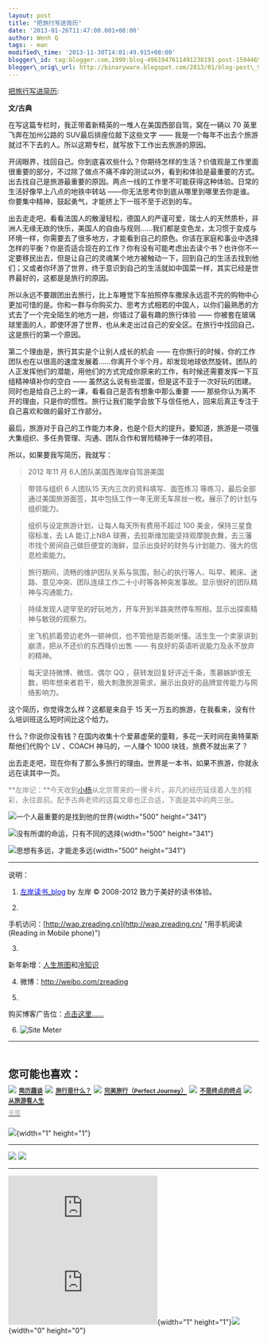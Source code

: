 ```yaml
--- 
layout: post 
title: "把旅行写进简历" 
date: '2013-01-26T11:47:00.001+08:00' 
author: Wenh Q
tags: - man
modified\_time: '2013-11-30T14:01:49.915+08:00' 
blogger\_id: tag:blogger.com,1999:blog-4961947611491238191.post-159446546187934320
blogger\_orig\_url: http://binaryware.blogspot.com/2013/01/blog-post\_9979.html
---
```

[把旅行写进简历](http://zreading.cn.feedsportal.com/c/35042/f/647833/s/27d2d2b2/l/0L0Szreading0Bcn0Carchives0C35740Bhtml/story01.htm):

**文/古典**

在写这篇专栏时，我正带着新精英的一堆人在美国西部自驾，窝在一辆以 70
英里飞奔在加州公路的 SUV最后排座位敲下这些文字 ——
我是一个每年不出去个旅游就过不下去的人。所以这期专栏，就写放下工作出去旅游的原因。

开阔眼界，找回自己。你到底喜欢些什么？你期待怎样的生活？价值观是工作里面很重要的部分，不过除了做点不痛不痒的测试以外，看到和体验是最重要的方式。出去找自己是旅游最重要的原因。两点一线的工作里不可能获得这种体验。日常的生活好像早上八点的地铁中转站
——你无法思考你到底从哪里到哪里去你是谁。你要集中精神，鼓起勇气，才能挤上下一班不至于迟到的车。

出去走走吧，看看法国人的散漫轻松，德国人的严谨可爱，瑞士人的天然质朴，非洲人无缘无故的快乐，美国人的自由与规则……我们都是变色龙，太习惯于变成与环境一样，你需要去了很多地方，才能看到自己的原色。你该在家庭和事业中选择怎样的平衡？你是否适合现在的工作？你有没有可能考虑出去读个书？也许你不一定要移民出去，但是让自己的灵魂某个地方被触动一下，回到自己的生活去找到他们；又或者你环游了世界，终于意识到自己的生活就如中国菜一样，其实已经是世界最好的，这都是是旅行的原因。

所以永远不要跟团出去旅行，比上车睡觉下车拍照停车撒尿永远逛不完的购物中心更加可惜的是。你和一群与你购买力、思考方式相若的中国人，以你们最熟悉的方式去了一个完全陌生的地方一趟，你错过了最有趣的旅行体验
——
你被套在玻璃球里面的人，即使环游了世界，也从未走出过自己的安全区。在旅行中找回自己，这是旅行的第一个原因。

第二个理由是，旅行其实是个让别人成长的机会 ——
在你旅行的时候，你的工作团队也在以很高的速度发展着……你离开个半个月，却发现地球依然旋转。团队的人正发挥他们的潜能，用他们的方式完成你原来的工作，有时候还需要发挥一下互组精神填补你的空白
——
虽然这么说有些混蛋，但是这不亚于一次好玩的团建。同时也是给自己上的一课，看看自己是否有想象中那么重要
——
那些你认为离不开的理由，只是你的惯性。旅行让我们能学会放下与信任他人，回来后真正专注于自己喜欢和做的最好工作部分。

最后，旅游对于自己的工作能力本身，也是个巨大的提升。要知道，旅游是一项强大集组织、多任务管理、沟通、团队合作和冒险精神于一体的项目。

所以，如果要我写简历，我就写：


> 2012 年11 月 6人团队美国西海岸自驾游美国

> 带领与组织 6 人团队15 天内三次的资料填写、面签练习
> 等练习，最后全部通过美国旅游面签，其中包括工作一年无房无车屌丝一枚。展示了的计划与组织能力。

> 组织与设定旅游计划，让每人每天所有费用不超过 100
> 美金，保持三星食宿标准，去 LA 能订上NBA
> 球赛，去拉斯维加能坚持观摩脱衣舞，去三藩市找个房间自己做巨便宜的海鲜，显示出良好的财务与计划能力、强大的信息检索能力。

> 旅行期间，流畅的维护团队关系与氛围，耐心的执行等人、叫早、赖床、迷路、意见冲突、团队连续工作二十小时等各种突发事故。显示很好的团队精神与沟通能力。

> 持续发现人迹罕至的好玩地方，开车开到半路突然停车照相，显示出探索精神与敏锐的观察力。

> 坐飞机抓着旁边老外一顿神侃，也不管他是否能听懂。活生生一个卖家讲到崩溃，把从不还价的东西降价出售
> —— 有良好的英语听说能力及永不放弃的精神。

> 每天坚持微博、微信、偶尔 QQ
> ，获转发回复好评近千条，羡慕嫉妒恨无数，明年想来者若干，极大刺激旅游需求，展示出良好的品牌宣传能力与网络影响力。

这个简历，你觉得怎么样？这都是来自于 15
天一万五的旅游，在我看来，没有什么培训班这么短时间比这个给力。

什么？你说你没有钱？在国内收集十个爱慕虚荣的童鞋，多花一天时间在奥特莱斯帮他们代购个
LV 、COACH 神马的，一人赚个 1000 块钱，旅费不就出来了？

出去走走吧，现在你有了那么多旅行的理由。世界是一本书，如果不旅游，你就永远在读其中一页。



<span
style="color: #888888;">**左岸记：**今天收到[小杨](http://www.zreading.cn/archives/2983.html)从北京寄来的一摞卡片，非凡的经历延续着人生的精彩，永往直前。配予古典老师的这篇文章也正合适，下面是其中的两三张。</span>

![一个人最重要的是找到他的世界](http://ww4.sinaimg.cn/mw690/624fce0djw1e13xmiokwmj.jpg){width="500"
height="341"}

![没有所谓的命运，只有不同的选择](http://ww3.sinaimg.cn/mw690/624fce0djw1e13xmhx0khj.jpg){width="500"
height="341"}

![思想有多远，才能走多远](http://ww1.sinaimg.cn/mw690/624fce0djw1e13xmja04kj.jpg){width="500"
height="341"}


------------------------------------------------------------------------

说明：

1. [<span
style="color: blue;">左岸读书\_blog</span>](http://zreading.cn/) by 左岸
© 2008-2012 致力于美好的读书体验。

2.
手机访问：[http://wap.zreading.cn](http://wap.zreading.cn/ "用手机阅读(Reading in Mobile phone)")

3.
新年新增：[人生旅图](http://www.zreading.net/ "人生旅图")和[冷知识](http://www.zreading.net/lenzhishi "冷知识")

4. 微博：<http://weibo.com/zreading>

5.
购买博客广告位：[点击这里……](http://www.zreading.cn/about#ad "看了会心动!")

6. ![Site Meter](http://s12.sitemeter.com/meter.asp?site=s12zxfclz)


  ----------------------------------------------------------------------------------------------------------------------------------------------------------------------------------------------------------------------------------------------------------------------------------------------------------------------------------------
  **<span style="display: block!important; padding: 20px 0 5px!important;">您可能也喜欢：</span>**
  ![](http://static.wumii.cn/images/widget/widget_solidPoint.gif) [<span style="color: #333333; font-size: 12px!important; line-height: 1.65em;">简历趣谈</span>](http://app.wumii.com/ext/redirect?url=http%3A%2F%2Fwww.zreading.cn%2Farchives%2F542.html&from=http%3A%2F%2Fwww.zreading.cn%2Farchives%2F3574.html)
  ![](http://static.wumii.cn/images/widget/widget_solidPoint.gif) [<span style="color: #333333; font-size: 12px!important; line-height: 1.65em;">旅行是什么？</span>](http://app.wumii.com/ext/redirect?url=http%3A%2F%2Fwww.zreading.cn%2Farchives%2F1444.html&from=http%3A%2F%2Fwww.zreading.cn%2Farchives%2F3574.html)
  ![](http://static.wumii.cn/images/widget/widget_solidPoint.gif) [<span style="color: #333333; font-size: 12px!important; line-height: 1.65em;">完美旅行（Perfect Journey）</span>](http://app.wumii.com/ext/redirect?url=http%3A%2F%2Fwww.zreading.cn%2Farchives%2F1881.html&from=http%3A%2F%2Fwww.zreading.cn%2Farchives%2F3574.html)
  ![](http://static.wumii.cn/images/widget/widget_solidPoint.gif) [<span style="color: #333333; font-size: 12px!important; line-height: 1.65em;">不是终点的终点</span>](http://app.wumii.com/ext/redirect?url=http%3A%2F%2Fwww.zreading.cn%2Farchives%2F3013.html&from=http%3A%2F%2Fwww.zreading.cn%2Farchives%2F3574.html)
  ![](http://static.wumii.cn/images/widget/widget_solidPoint.gif) [<span style="color: #333333; font-size: 12px!important; line-height: 1.65em;">从旅游看人生</span>](http://app.wumii.com/ext/redirect?url=http%3A%2F%2Fwww.zreading.cn%2Farchives%2F1761.html&from=http%3A%2F%2Fwww.zreading.cn%2Farchives%2F3574.html)
  [<span style="color: #bbbbbb; display: block!important; font-family: arial!important; font-size: 12px!important; padding: 5px 0!important;">无觅</span>](http://www.wumii.com/widget/relatedItems "无觅相关文章插件")
  ----------------------------------------------------------------------------------------------------------------------------------------------------------------------------------------------------------------------------------------------------------------------------------------------------------------------------------------

![](http://zreading.cn.feedsportal.com/c/35042/f/647833/s/27d2d2b2/mf.gif){width="1"
height="1"}


<div>

  --------------------------------------------------------------------------------------------------------------------------------------------------------------------------------------------------------------------------------------------------- --------------------------------------------------------------------------------------------------------------------------------------------------------------------------------------------------------------------------------------
  [![](http://res3.feedsportal.com/images/emailthis2.gif)](http://share.feedsportal.com/viral/sendEmail.cfm?lang=en&title=%E6%8A%8A%E6%97%85%E8%A1%8C%E5%86%99%E8%BF%9B%E7%AE%80%E5%8E%86&link=http%3A%2F%2Fwww.zreading.cn%2Farchives%2F3574.html)   [![](http://res3.feedsportal.com/images/bookmark.gif)](http://res.feedsportal.com/viral/bookmark.cfm?title=%E6%8A%8A%E6%97%85%E8%A1%8C%E5%86%99%E8%BF%9B%E7%AE%80%E5%8E%86&link=http%3A%2F%2Fwww.zreading.cn%2Farchives%2F3574.html)
  --------------------------------------------------------------------------------------------------------------------------------------------------------------------------------------------------------------------------------------------------- --------------------------------------------------------------------------------------------------------------------------------------------------------------------------------------------------------------------------------------

</div>





[![](http://da.feedsportal.com/r/151884740152/u/0/f/647833/c/35042/s/27d2d2b2/a2.img)](http://da.feedsportal.com/r/151884740152/u/0/f/647833/c/35042/s/27d2d2b2/a2.htm)![](http://pi.feedsportal.com/r/151884740152/u/0/f/647833/c/35042/s/27d2d2b2/a2t.img){width="1"
height="1"}![](http://www1.feedsky.com/t1/710937061/clzzxf/feedsky/s.gif?r=http://zreading.cn.feedsportal.com/c/35042/f/647833/s/27d2d2b2/l/0L0Szreading0Bcn0Carchives0C35740Bhtml/story01.htm){width="0"
height="0"}
